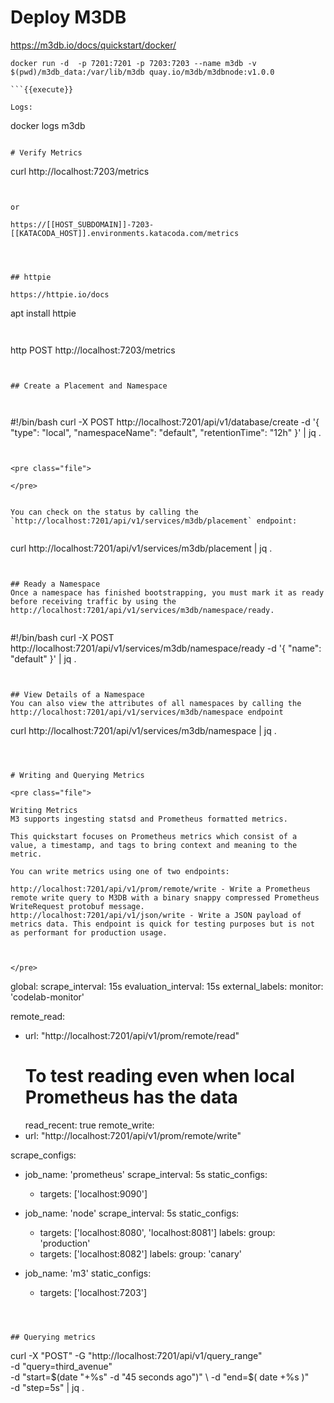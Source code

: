 # Deploy M3DB


https://m3db.io/docs/quickstart/docker/




```
docker run -d  -p 7201:7201 -p 7203:7203 --name m3db -v $(pwd)/m3db_data:/var/lib/m3db quay.io/m3db/m3dbnode:v1.0.0

```{{execute}}

Logs:
```
docker logs m3db
```{{execute}}

# Verify Metrics

```
curl http://localhost:7203/metrics
```{{execute}}


or

https://[[HOST_SUBDOMAIN]]-7203-[[KATACODA_HOST]].environments.katacoda.com/metrics




## httpie

https://httpie.io/docs

```
apt install httpie
```{{execute}}


```
http POST http://localhost:7203/metrics
```{{execute}}


## Create a Placement and Namespace



```
#!/bin/bash
curl -X POST http://localhost:7201/api/v1/database/create -d '{
  "type": "local",
  "namespaceName": "default",
  "retentionTime": "12h"
}' | jq .
```{{execute}}


<pre class="file">

</pre>


You can check on the status by calling the `http://localhost:7201/api/v1/services/m3db/placement` endpoint:


```
curl http://localhost:7201/api/v1/services/m3db/placement | jq .
```{{execute}}


## Ready a Namespace 
Once a namespace has finished bootstrapping, you must mark it as ready before receiving traffic by using the http://localhost:7201/api/v1/services/m3db/namespace/ready.


```
#!/bin/bash
curl -X POST http://localhost:7201/api/v1/services/m3db/namespace/ready -d '{
  "name": "default"
}' | jq .
```{{execute}}


## View Details of a Namespace 
You can also view the attributes of all namespaces by calling the http://localhost:7201/api/v1/services/m3db/namespace endpoint

```
curl http://localhost:7201/api/v1/services/m3db/namespace | jq .
```{{execute}}



# Writing and Querying Metrics 

<pre class="file">

Writing Metrics 
M3 supports ingesting statsd and Prometheus formatted metrics.

This quickstart focuses on Prometheus metrics which consist of a value, a timestamp, and tags to bring context and meaning to the metric.

You can write metrics using one of two endpoints:

http://localhost:7201/api/v1/prom/remote/write - Write a Prometheus remote write query to M3DB with a binary snappy compressed Prometheus WriteRequest protobuf message.
http://localhost:7201/api/v1/json/write - Write a JSON payload of metrics data. This endpoint is quick for testing purposes but is not as performant for production usage.



</pre>

```
global:
  scrape_interval:     15s
  evaluation_interval: 15s
  external_labels:
    monitor: 'codelab-monitor'

remote_read:
  - url: "http://localhost:7201/api/v1/prom/remote/read"
    # To test reading even when local Prometheus has the data
    read_recent: true
remote_write:
  - url: "http://localhost:7201/api/v1/prom/remote/write"

scrape_configs:
  - job_name: 'prometheus'
    scrape_interval: 5s
    static_configs:
      - targets: ['localhost:9090']

  - job_name: 'node'
    scrape_interval: 5s
    static_configs:
      - targets: ['localhost:8080', 'localhost:8081']
        labels:
          group: 'production'
      - targets: ['localhost:8082']
        labels:
          group: 'canary'

  - job_name: 'm3' 
    static_configs: 
      - targets: ['localhost:7203']
```{{copy}}



## Querying metrics

```
curl -X "POST" -G "http://localhost:7201/api/v1/query_range" \
  -d "query=third_avenue" \
  -d "start=$(date "+%s" -d "45 seconds ago")" \
  -d "end=$( date +%s )" \
  -d "step=5s" | jq .  
```{{execute}}
